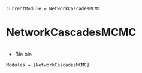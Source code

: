 ```@meta
CurrentModule = NetworkCascadesMCMC
```

# NetworkCascadesMCMC

```@index
```

 - Bla bla

```@autodocs
Modules = [NetworkCascadesMCMC]
```
